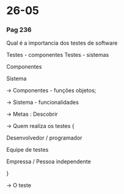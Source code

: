# 26-05

### Pag 236

Qual é a importancia dos testes de software

Testes - componentes
Testes - sistemas

Componentes

Sistema

 -> Componentes - funções objetos;
 
 -> Sistema - funcionalidades

 -> Metas : Descobrir

 -> Quem realiza os testes {

   Desenvolvedor / programador

   Equipe de testes
 
   Empressa / Pessoa independente

 }

-> O teste

